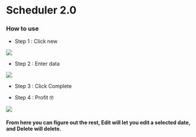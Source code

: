 # Scheduler 2.0

### How to use
* Step 1 : Click new

![](https://i.imgur.com/Ng4xkqF.png)

* Step 2 : Enter data

![](https://i.imgur.com/MtMo4sl.png)

* Step 3 : Click Complete

* Step 4 : Profit 🤓

![](https://i.imgur.com/jabi9dF.png)


#### From here you can figure out the rest, Edit will let you edit a selected date, and Delete will delete.

